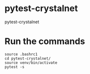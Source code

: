 # pytest-crystalnet
pytest-crystalnet
# Run the commands
```
source .bashrc1
cd pytest-crystalnet/
source venv/bin/activate
pytest -s

```